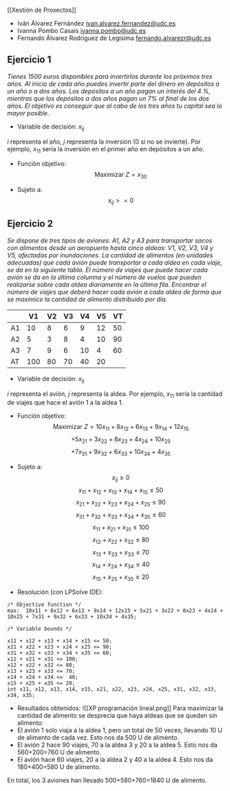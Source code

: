 [[Xestión de Proxectos]]

+ Iván Álvarez Fernández
ivan.alvarez.fernandez@udc.es
+ Ivanna Pombo Casais
ivanna.pombo@udc.es
+ Fernando Álvarez Rodríguez de Legísima
fernando.alvarezr@udc.es

## Ejercicio 1
*Tienes 1500 euros disponibles para invertirlos durante los próximos tres años. Al inicio de cada año puedes invertir parte del dinero en depósitos a un año o a dos años. Los depósitos a un año pagan un interés del 4 %, mientras que los depósitos a dos años pagan un 7% al final de los dos años. El objetivo es conseguir que al cabo de los tres años tu capital sea lo mayor posible.*
+ Variable de decisión:
$x_{ij}$

$i$ representa el año, $j$ representa la inversión (0 si no se invierte). Por ejemplo, $x_{11}$ sería la inversión en el primer año en depósitos a un año.

+ Función objetivo:
$$\text{Maximizar } Z = x_{30}$$

+ Sujeto a:
$$x_{ij}>=0$$

## Ejercicio 2
*Se dispone de tres tipos de aviones: A1, A2 y A3 para transportar sacos con alimentos desde un aeropuerto hasta cinco aldeas: V1, V2, V3, V4 y V5, afectadas por inundaciones. La cantidad de alimentos (en unidades adecuadas) que cada avión puede transportar a cada aldea en cada viaje, se da en la siguiente tabla. El número de viajes que puede hacer cada avión se da en la última columna y el número de vuelos que pueden realizarse sobre cada aldea diariamente en la última fila. Encontrar el número de viajes que deberá hacer cada avión a cada aldea de forma que se maximice la cantidad de alimento distribuido por día.*

|    | V1 | V2 | V3 | V4 | V5 | VT |
|----|----|----|----|----|----|----|
| A1 | 10 | 8  | 6  | 9  | 12 | 50 |
| A2 | 5  | 3  | 8  | 4  | 10 | 90 |
| A3 | 7  | 9  | 6  | 10 | 4  | 60 |
| AT | 100| 80 | 70 | 40 | 20 |    |
+ Variable de decisión:
$x_{ij}$

$i$ representa el avión, $j$ representa la aldea. Por ejemplo, $x_{11}$ sería la cantidad de viajes que hace el avión 1 a la aldea 1.

+ Función objetivo:
$$\text{Maximizar } Z = 10x_{11} + 8x_{12} + 6x_{13} + 9x_{14} + 12x_{15}$$$$   + 5x_{21} + 3x_{22} + 8x_{23} + 4x_{24} + 10x_{25}$$ $$  + 7x_{31} + 9x_{32} + 6x_{33} + 10x_{34} + 4x_{35}$$

+ Sujeto a:
$$x_{ij}\geq0$$
$$x_{11} + x_{12} + x_{13} + x_{14} + x_{15} \leq 50$$
$$x_{21} + x_{22} + x_{23} + x_{24} + x_{25} \leq 90$$
$$x_{31} + x_{32} + x_{33} + x_{34} + x_{35} \leq 60$$
$$x_{11} + x_{21} + x_{31} \leq 100$$
$$x_{12} + x_{22} + x_{32} \leq 80$$
$$x_{13} + x_{23} + x_{33} \leq 70$$
$$x_{14} + x_{24} + x_{34} \leq 40$$
$$x_{15} + x_{25} + x_{35} \leq 20$$

+ Resolución (con LPSolve IDE):
```
/* Objective function */
max:  10x11 + 8x12 + 6x13 + 9x14 + 12x15 + 5x21 + 3x22 + 8x23 + 4x24 + 10x25 + 7x31 + 9x32 + 6x33 + 10x34 + 4x35;

/* Variable bounds */

x11 + x12 + x13 + x14 + x15 <= 50;
x21 + x22 + x23 + x24 + x25 <= 90;
x31 + x32 + x33 + x34 + x35 <= 60;
x11 + x21 + x31 <= 100;
x12 + x22 + x32 <= 80;
x13 + x23 + x33 <= 70;
x14 + x24 + x34 <=  40;
x15 + x25 + x35 <= 20;
int x11, x12, x13, x14, x15, x21, x22, x23, x24, x25, x31, x32, x33, x34, x35;
```

+ Resultados obtenidos:
![[XP programación lineal.png]]
Para maximizar la cantidad de alimento se desprecia que haya aldeas que se queden sin alimento:
+ El avión 1 solo viaja a la aldea 1, pero un total de 50 veces, llevando 10 U de alimento de cada vez. Esto nos da 500 U de alimento.
+ El avión 2 hace 90 viajes, 70 a la aldea 3 y 20 a la aldea 5. Esto nos da 560+200=760 U de alimento.
+ El avión hace 60 viajes, 20 a la aldea 2 y 40 a la aldea 4. Esto nos da 180+400=580 U de alimento.

En total, los 3 aviones han llevado 500+580+760=1840 U de alimento.
